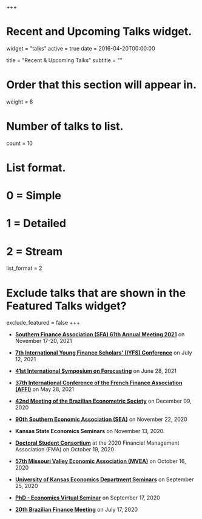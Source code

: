 +++
# Recent and Upcoming Talks widget.
widget = "talks"
active = true
date = 2016-04-20T00:00:00

title = "Recent & Upcoming Talks"
subtitle = ""

# Order that this section will appear in.
weight = 8

# Number of talks to list.
count = 10

# List format.
#   0 = Simple
#   1 = Detailed
#   2 = Stream
list_format = 2

# Exclude talks that are shown in the Featured Talks widget?
exclude_featured = false
+++

* [**Southern Finance Association (SFA) 61th Annual Meeting 2021**](https://southernfinance.org/2021-meeting) on November 17-20, 2021
<!-- https://southernfinance.org/2021-meeting -->

* [**7th International Young Finance Scholars' (IYFS) Conference**](https://www.pku.org.uk/iyfs/index.html) on July 12, 2021
<!-- https://www.pku.org.uk/iyfs/index.html -->

* [**41st International Symposium on Forecasting**](https://isf.forecasters.org/) on June 28, 2021
<!-- https://isf.forecasters.org/ -->

* [**37th International Conference of the French Finance Association (AFFI)**](https://affi2021.eventsadmin.com/Home/Welcome) on May 28, 2021
<!-- https://affi2021.eventsadmin.com/Home/Welcome -->

* [**42nd Meeting of the Brazilian Econometric Society**](https://easychair.org/smart-program/SBE42/) on December 09, 2020
<!-- https://easychair.org/smart-program/SBE42/ -->

* [**90th Southern Economic Association (SEA)**](https://www.southerneconomic.org/conference-2020/) on November 22, 2020
<!-- https://www.southerneconomic.org/conference-2020/ -->

* **Kansas State Economics Seminars** on November 13, 2020.

* [**Doctoral Student Consortium**](https://fmai.memberclicks.net/assets/docs/newyork/NYDSCAgendaRevised.pdf/) at the 2020 Financial Management Association (FMA) on October 19, 2020
<!-- https://fmai.memberclicks.net/assets/docs/newyork/NYDSCAgendaRevised.pdf -->

* [**57th Missouri Valley Economic Association (MVEA)**](https://www.mvea.net/annual-conference.html/) on October 16, 2020
<!-- https://www.mvea.net/annual-conference.html/ -->

* [**University of Kansas Economics Department Seminars**](https://economics.ku.edu/departmental-speaker-seminars/) on September 25, 2020
<!-- https://economics.ku.edu/departmental-speaker-seminars/ -->

* [**PhD - Economics Virtual Seminar**](https://sites.google.com/view/phd-evs2020/) on September 17, 2020
<!-- https://sites.google.com/view/phd-evs2020/ -->

* [**20th Brazilian Finance Meeting**](https://doity.com.br/xx-encontro-brasileiro-de-financas/) on July 17, 2020
<!-- https://doity.com.br/xx-encontro-brasileiro-de-financas/ -->














